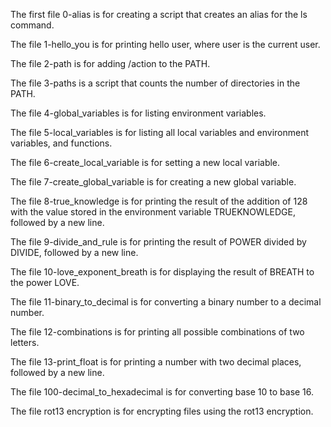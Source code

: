 
The first file 0-alias is for creating a script that creates an alias for the ls command.

The file 1-hello_you is for printing hello user, where user is the current user.

The file 2-path is for adding /action to the PATH.

The file 3-paths is a script that counts the number of directories in the PATH.

The file 4-global_variables is for listing environment variables.

The file 5-local_variables is for listing all local variables and environment variables, and functions.

The file 6-create_local_variable is for setting a new local variable.

The file 7-create_global_variable is for creating a new global variable.

The file 8-true_knowledge is for printing the result of the addition of 128 with the value stored in the environment variable TRUEKNOWLEDGE, followed by a new line.

The file 9-divide_and_rule is for printing  the result of POWER divided by DIVIDE, followed by a new line.

The file 10-love_exponent_breath is for displaying the result of BREATH to the power LOVE.

The file 11-binary_to_decimal is for converting a binary number to a decimal number.

The file 12-combinations is for printing all possible combinations of two letters.

The file 13-print_float is for printing a number with two decimal places, followed by a new line.

The file 100-decimal_to_hexadecimal is for converting base 10 to base 16.

The file rot13 encryption is for encrypting files using the rot13 encryption.

